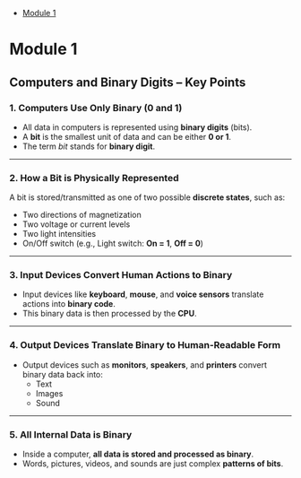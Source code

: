 -  [Module 1](#Module-1)
# Module 1
## Computers and Binary Digits – Key Points

### 1. Computers Use Only Binary (0 and 1)
- All data in computers is represented using **binary digits** (bits).
- A **bit** is the smallest unit of data and can be either **0 or 1**.
- The term *bit* stands for **binary digit**.

---

### 2. How a Bit is Physically Represented
A bit is stored/transmitted as one of two possible **discrete states**, such as:
- Two directions of magnetization
- Two voltage or current levels
- Two light intensities
- On/Off switch (e.g., Light switch: **On = 1**, **Off = 0**)

---

### 3. Input Devices Convert Human Actions to Binary
- Input devices like **keyboard**, **mouse**, and **voice sensors** translate actions into **binary code**.
- This binary data is then processed by the **CPU**.

---

### 4. Output Devices Translate Binary to Human-Readable Form
- Output devices such as **monitors**, **speakers**, and **printers** convert binary data back into:
  - Text
  - Images
  - Sound

---

### 5. All Internal Data is Binary
- Inside a computer, **all data is stored and processed as binary**.
- Words, pictures, videos, and sounds are just complex **patterns of bits**.
